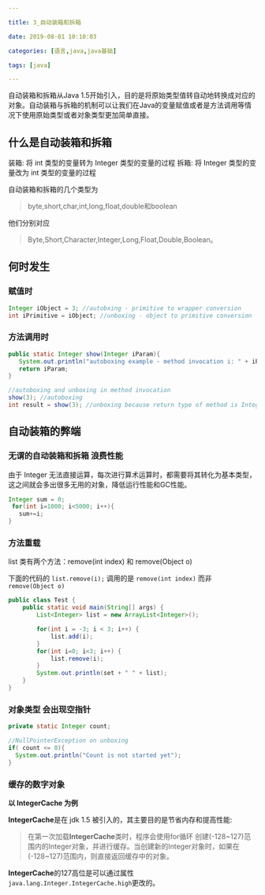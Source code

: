 ```yaml
---

title: 3_自动装箱和拆箱

date: 2019-08-01 10:10:03

categories: [语言,java,java基础]

tags: [java]

---
```


自动装箱和拆箱从Java 1.5开始引入，目的是将原始类型值转自动地转换成对应的对象。自动装箱与拆箱的机制可以让我们在Java的变量赋值或者是方法调用等情况下使用原始类型或者对象类型更加简单直接。

<!--more-->


## 什么是自动装箱和拆箱

装箱: 将 int 类型的变量转为 Integer 类型的变量的过程
拆箱: 将 Integer 类型的变量改为 int 类型的变量的过程

自动装箱和拆箱的几个类型为

> byte,short,char,int,long,float,double和boolean

他们分别对应

> Byte,Short,Character,Integer,Long,Float,Double,Boolean。

## 何时发生

### 赋值时

```java
Integer iObject = 3; //autobxing - primitive to wrapper conversion
int iPrimitive = iObject; //unboxing - object to primitive conversion
```

### 方法调用时

```java
public static Integer show(Integer iParam){
   System.out.println("autoboxing example - method invocation i: " + iParam);
   return iParam;
}

//autoboxing and unboxing in method invocation
show(3); //autoboxing
int result = show(3); //unboxing because return type of method is Integer
```

## 自动装箱的弊端

### 无谓的自动装箱和拆箱 浪费性能

由于 Integer 无法直接运算，每次进行算术运算时，都需要将其转化为基本类型，这之间就会多出很多无用的对象，降低运行性能和GC性能。

```java
Integer sum = 0;
 for(int i=1000; i<5000; i++){
   sum+=i;
}
```


### 方法重载

list 类有两个方法：remove(int index) 和 remove(Object o)

下面的代码的 `list.remove(i);` 调用的是 `remove(int index)` 而非 `remove(Object o)`

```java
public class Test {
    public static void main(String[] args) {
        List<Integer> list = new ArrayList<Integer>();

        for(int i = -3; i < 3; i++) {
            list.add(i);
        }
        for(int i=0; i<3; i++) {
            list.remove(i);
        }
        System.out.println(set + " " + list);
    }
}
```

### 对象类型 会出现空指针

```java
private static Integer count;

//NullPointerException on unboxing
if( count <= 0){
  System.out.println("Count is not started yet");
}
```

### 缓存的数字对象 

**以 IntegerCache 为例**

**IntegerCache**是在 jdk 1.5 被引入的，其主要目的是节省内存和提高性能: 

> 在第一次加载**IntegerCache**类时，程序会使用for循环 创建(-128~127)范围内的Integer对象，并进行缓存。当创建新的Integer对象时，如果在(-128~127)范围内，则直接返回缓存中的对象。

**IntegerCache**的127高位是可以通过属性`java.lang.Integer.IntegerCache.high`更改的。

